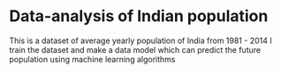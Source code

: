 # Data-analysis of Indian population
This is a dataset of average yearly population of India from 1981 - 2014
I train the dataset and make a data model which can predict the future population using machine learning algorithms 
